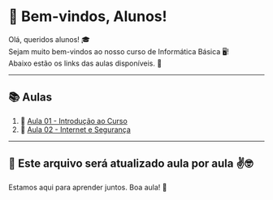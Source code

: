 # 👋 Bem-vindos, Alunos!

Olá, queridos alunos! 🎓  
Sejam muito bem-vindos ao nosso curso de Informática Básica 🖥️!  
Abaixo estão os links das aulas disponíveis. 🚀  

---

## 📚 Aulas

1. 📖 [Aula 01 - Introdução ao Curso](https://www.canva.com/design/DAGwOAZEdkY/6h61tGE5-EvqzDSJD4t3eg/edit?utm_content=DAGwOAZEdkY&utm_campaign=designshare&utm_medium=link2&utm_source=sharebutton)
2. 🛜 [Aula 02 - Internet e Segurança](https://www.canva.com/design/DAGw4cfJmGg/3DMJNIo_kkeKocjFNK-O7g/edit?utm_content=DAGw4cfJmGg&utm_campaign=designshare&utm_medium=link2&utm_source=sharebutton)


---

## 📢 Este arquivo será atualizado aula por aula ✌️🤓

Estamos aqui para aprender juntos. Boa aula! 💼
